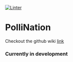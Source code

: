 [![Linter](https://github.com/TheBeetles/PolliNation/actions/workflows/linter.yml/badge.svg?event=push)](https://github.com/TheBeetles/PolliNation/actions/workflows/linter.yml)
# PolliNation
Checkout the github wiki [link](https://github.com/TheBeetles/PolliNation/wiki)
### Currently in development
